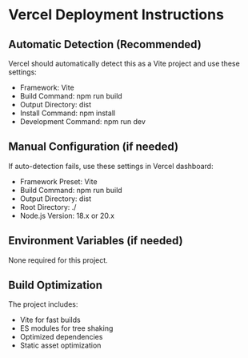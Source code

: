 # Vercel Deployment Instructions

## Automatic Detection (Recommended)
Vercel should automatically detect this as a Vite project and use these settings:
- Framework: Vite
- Build Command: npm run build
- Output Directory: dist
- Install Command: npm install
- Development Command: npm run dev

## Manual Configuration (if needed)
If auto-detection fails, use these settings in Vercel dashboard:
- Framework Preset: Vite
- Build Command: npm run build
- Output Directory: dist
- Root Directory: ./
- Node.js Version: 18.x or 20.x

## Environment Variables (if needed)
None required for this project.

## Build Optimization
The project includes:
- Vite for fast builds
- ES modules for tree shaking
- Optimized dependencies
- Static asset optimization
